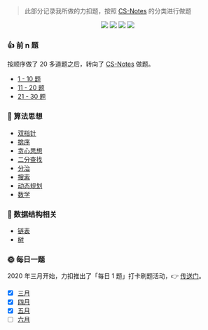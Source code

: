 <style>
    .crisp-client {
        display: none;
    }
</style>

> 此部分记录我所做的力扣题，按照 [CS-Notes](https://cyc2018.github.io/CS-Notes/#/notes/Leetcode%20%E9%A2%98%E8%A7%A3%20-%20%E7%9B%AE%E5%BD%951) 的分类进行做题

<div align="center">
<img src="https://img.shields.io/badge/-%E5%B7%B2%E8%A7%A3%E5%86%B3%20236%2F1685-337ab7?style=flat-square" />
<img src="https://img.shields.io/badge/-%E7%AE%80%E5%8D%95%2077-5cb85c?style=flat-square" />
<img src="https://img.shields.io/badge/-%E4%B8%AD%E7%AD%89%20130-f0ad4e?style=flat-square" />
<img src="https://img.shields.io/badge/-%E5%9B%B0%E9%9A%BE%2029-d9534f?style=flat-square" />
</div>

### 👍 前 n 题

按顺序做了 20 多道题之后，转向了 [CS-Notes](https://cyc2018.github.io/CS-Notes/#/notes/Leetcode%20%E9%A2%98%E8%A7%A3%20-%20%E7%9B%AE%E5%BD%951) 做题。

- [1 - 10 题](leetcode/1-10.md)
- [11 - 20 题](leetcode/11-20.md)
- [21 - 30 题](leetcode/21-30.md)

### 🔐 算法思想

- [双指针](leetcode/双指针.md)
- [排序](leetcode/排序.md)
- [贪心思想](leetcode/贪心思想.md)
- [二分查找](leetcode/二分查找.md)
- [分治](leetcode/分治.md)
- [搜索](leetcode/搜索.md)
- [动态规划](leetcode/动态规划.md)
- [数学](leetcode/数学.md)

### 🔢 数据结构相关

- [链表](leetcode/链表.md)
- [树](leetcode/树.md)

### 🌞 每日一题

2020 年三月开始，力扣推出了「每日 1 题」打卡刷题活动，👉 [传送门](https://datayi.cn/w/noqw6arR)。

- [x] [三月](leetcode/march-2020.md)
- [x] [四月](leetcode/april-2020.md)
- [x] [五月](leetcode/may-2020.md)
- [ ] [六月](leetcode/june-2020.md)